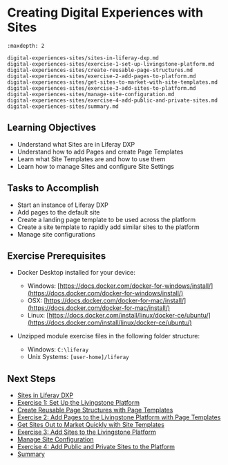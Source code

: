 # Creating Digital Experiences with Sites

```{toctree}
:maxdepth: 2

digital-experiences-sites/sites-in-liferay-dxp.md
digital-experiences-sites/exercise-1-set-up-livingstone-platform.md
digital-experiences-sites/create-reusable-page-structures.md
digital-experiences-sites/exercise-2-add-pages-to-platform.md
digital-experiences-sites/get-sites-to-market-with-site-templates.md
digital-experiences-sites/exercise-3-add-sites-to-platform.md
digital-experiences-sites/manage-site-configuration.md
digital-experiences-sites/exercise-4-add-public-and-private-sites.md
digital-experiences-sites/summary.md
```
## Learning Objectives
    
* Understand what Sites are in Liferay DXP
* Understand how to add Pages and create Page Templates
* Learn what Site Templates are and how to use them
* Learn how to manage Sites and configure Site Settings
    

## Tasks to Accomplish

* Start an instance of Liferay DXP
* Add pages to the default site
* Create a landing page template to be used across the platform
* Create a site template to rapidly add similar sites to the platform
* Manage site configurations

## Exercise Prerequisites

* Docker Desktop installed for your device:
    *  Windows: [https://docs.docker.com/docker-for-windows/install/](https://docs.docker.com/docker-for-windows/install/)
    *  OSX: [https://docs.docker.com/docker-for-mac/install/](https://docs.docker.com/docker-for-mac/install/)
    *  Linux: [https://docs.docker.com/install/linux/docker-ce/ubuntu/](https://docs.docker.com/install/linux/docker-ce/ubuntu/)
    
* Unzipped module exercise files in the following folder structure:
	*  Windows: `C:\liferay`
	*  Unix Systems: `[user-home]/liferay`
	
## Next Steps

* [Sites in Liferay DXP](./digital-experiences-sites/sites-in-liferay-dxp.md)
* [Exercise 1: Set Up the Livingstone Platform](./digital-experiences-sites/exercise-1-set-up-livingstone-platform.md)
* [Create Reusable Page Structures with Page Templates](./digital-experiences-sites/create-reusable-page-structures.md)
* [Exercise 2: Add Pages to the Livingstone Platform with Page Templates](./digital-experiences-sites/exercise-2-add-pages-to-platform.md)
* [Get Sites Out to Market Quickly with Site Templates](./digital-experiences-sites/get-sites-to-market-with-site-templates.md)
* [Exercise 3: Add Sites to the Livingstone Platform](./digital-experiences-sites/exercise-3-add-sites-to-platform.md)
* [Manage Site Configuration](./digital-experiences-sites/manage-site-configuration.md)
* [Exercise 4: Add Public and Private Sites to the Platform](./digital-experiences-sites/exercise-4-add-public-and-private-sites.md)
* [Summary](./digital-experiences-sites/summary.md)